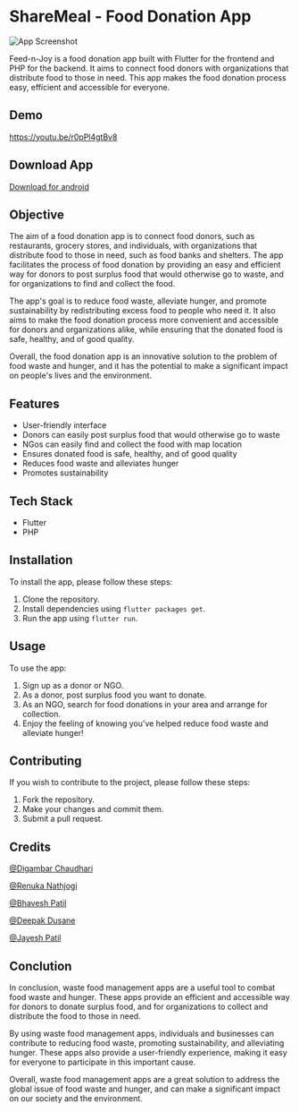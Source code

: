 # ShareMeal - Food Donation App

![App Screenshot](https://drive.google.com/uc?export=download&id=1C4zgaU9Z1zY4BcatpiUqE-fokK-qKpkL)

Feed-n-Joy is a food donation app built with Flutter for the frontend and PHP for the backend. It aims to connect food donors with organizations that distribute food to those in need. This app makes the food donation process easy, efficient and accessible for everyone.

## Demo 
https://youtu.be/r0pPl4gtBv8

## Download App

[Download for android ](https://www.github.com/digambar2002)


## Objective
The aim of a food donation app is to connect food donors, such as restaurants, grocery stores, and individuals, with organizations that distribute food to those in need, such as food banks and shelters. The app facilitates the process of food donation by providing an easy and efficient way for donors to post surplus food that would otherwise go to waste, and for organizations to find and collect the food.

The app's goal is to reduce food waste, alleviate hunger, and promote sustainability by redistributing excess food to people who need it. It also aims to make the food donation process more convenient and accessible for donors and organizations alike, while ensuring that the donated food is safe, healthy, and of good quality.

Overall, the food donation app is an innovative solution to the problem of food waste and hunger, and it has the potential to make a significant impact on people's lives and the environment.

## Features

- User-friendly interface
- Donors can easily post surplus food that would otherwise go to waste
- NGos can easily find and collect the food with map location
- Ensures donated food is safe, healthy, and of good quality
- Reduces food waste and alleviates hunger
- Promotes sustainability

## Tech Stack

- Flutter
- PHP

## Installation

To install the app, please follow these steps:

1. Clone the repository.
2. Install dependencies using `flutter packages get`.
3. Run the app using `flutter run`.

## Usage

To use the app:

1. Sign up as a donor or NGO.
2. As a donor, post surplus food you want to donate.
3. As an NGO, search for food donations in your area and arrange for collection.
4. Enjoy the feeling of knowing you've helped reduce food waste and alleviate hunger!

## Contributing

If you wish to contribute to the project, please follow these steps:

1. Fork the repository.
2. Make your changes and commit them.
3. Submit a pull request.

## Credits

[@Digambar Chaudhari](https://www.github.com/digambar2002)

[@Renuka Nathjogi](https://www.github.com/RenukaNathjogi) 

[@Bhavesh Patil](https://www.github.com/bhaveshp2601) 

[@Deepak Dusane](https://www.github.com/6785-dip)

[@Jayesh Patil](https://www.github.com/jeh2002) 

## Conclution
In conclusion, waste food management apps are a useful tool to combat food waste and hunger. These apps provide an efficient and accessible way for donors to donate surplus food, and for organizations to collect and distribute the food to those in need.

By using waste food management apps, individuals and businesses can contribute to reducing food waste, promoting sustainability, and alleviating hunger. These apps also provide a user-friendly experience, making it easy for everyone to participate in this important cause.

Overall, waste food management apps are a great solution to address the global issue of food waste and hunger, and can make a significant impact on our society and the environment.

